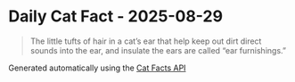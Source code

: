 # Daily Cat Fact - 2025-08-29

> The little tufts of hair in a cat’s ear that help keep out dirt direct sounds into the ear, and insulate the ears are called “ear furnishings.”

Generated automatically using the [Cat Facts API](https://catfact.ninja)
